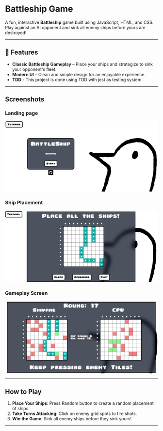 # Battleship Game

A fun, interactive **Battleship** game built using JavaScript, HTML, and CSS. Play against an AI opponent and sink all enemy ships before yours are destroyed!

---

## 🚀 Features
- **Classic Battleship Gameplay** – Place your ships and strategize to sink your opponent's fleet.
- **Modern UI** – Clean and simple design for an enjoyable experience.
- **TDD** - This project is done using TDD with jest as testing system.

---

## Screenshots

### Landing page
![Gameplay](src/asset/images/1.png)

### Ship Placement  
![Ship Placement](src/asset/images/2.png)

### Gameplay Screen  
![Victory Screen](src/asset/images/3.png)

---

## How to Play
1. **Place Your Ships**: Press Random button to create a random placement of ships.
2. **Take Turns Attacking**: Click on enemy grid spots to fire shots.
3. **Win the Game**: Sink all enemy ships before they sink yours!

---
